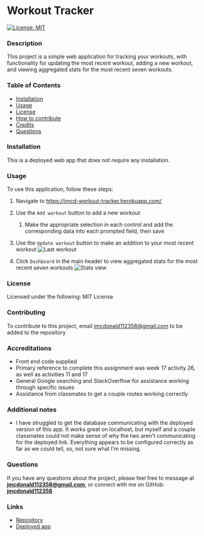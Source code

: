 # Workout Tracker

[![License: MIT](https://img.shields.io/badge/License-MIT-yellow.svg)](https://opensource.org/licenses/MIT)  

### Description
This project is a simple web application for tracking your workouts, with functionality for updating the most recent workout, adding a new workout, and viewing aggregated stats for the most recent seven workouts. 

### Table of Contents
- [Installation](#installation)
- [Usage](#usage)
- [License](#license)
- [How to contribute](#contributing)
- [Credits](#accreditations)
- [Questions](#questions)

### Installation
This is a deployed web app that does not require any installation.

### Usage
To use this application, follow these steps:
1. Navigate to https://jmcd-workout-tracker.herokuapp.com/
2. Use the `Add workout` button to add a new workout
    1. Make the appropriate selection in each control and add the corresponding data into each prompted field, then save
3. Use the `Update workout` button to make an addition to your most recent workout
![Last workout](https://user-images.githubusercontent.com/73570812/124876406-33594700-df87-11eb-8419-59d603791b1c.png)

4. Click `Dashboard` in the main header to view aggregated stats for the most recent seven workouts
![Stats view](https://user-images.githubusercontent.com/73570812/124876489-4b30cb00-df87-11eb-863f-07bf4cfaaceb.png)

### License
Licensed under the following: MIT License

### Contributing
To contribute to this project, email jmcdonald112358@gmail.com to be added to the repository

### Accreditations
- Front end code supplied
- Primary reference to complete this assignment was week 17 activity 26, as well as activities 11 and 17
- General Google searching and StackOverflow for assistance working through specific issues
- Assistance from classmates to get a couple routes working correctly

### Additional notes
- I have struggled to get the database communicating with the deployed version of this app. It works great on localhost, but myself and a couple classmates could not make sense of why the two aren't communicating for the deployed link. Everything appears to be configured correctly as far as we could tell, so, not sure what I'm missing.

### Questions
If you have any questions about the project, please feel free to message at **jmcdonald112358@gmail.com**, or connect with me on GitHub: **[jmcdonald112358](https://github.com/jmcdonald112358)**

### Links
- [Repository](https://github.com/jmcdonald112358/workout-tracker)
- [Deployed app](https://jmcd-workout-tracker.herokuapp.com/)